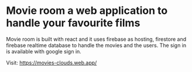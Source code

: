 # Movie room a web application to handle your favourite films

Movie room is built with react and it uses firebase as hosting, firestore and firebase realtime database to handle the movies and the users.
The sign in is available with google sign in.

Visit: https://movies-clouds.web.app/

